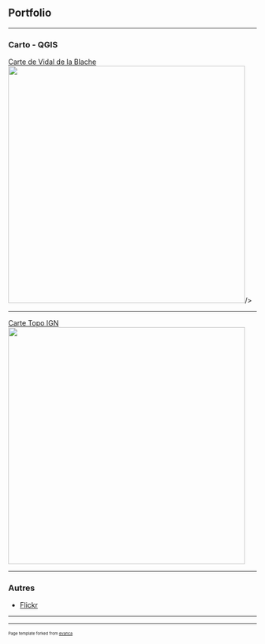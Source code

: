 ## Portfolio

---

### Carto - QGIS

[Carte de Vidal de la Blache](/articles/vidal_relief)
<img src="https://i.imgur.com/dKTamjr.jpg" width="480" height="480">/>

---
[Carte Topo IGN](/articles/cartetopoign)
<img src="https://raw.githubusercontent.com/rxlacroix/CarteTopoGeoNight/master/img/1554402273549.png" height="480"/>

---

### Autres

- [Flickr](https://www.flickr.com/people/185293507@N04/)

---




---
<p style="font-size:8px">Page template forked from <a href="https://github.com/evanca/quick-portfolio">evanca</a></p>
<!-- Remove above link if you don't want to attibute -->
